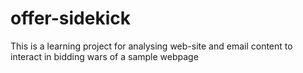 # offer-sidekick
This is a learning project for analysing web-site and email content to interact in bidding wars of a sample webpage
